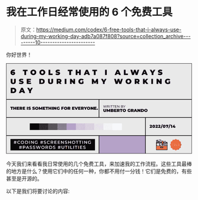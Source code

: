 # 我在工作日经常使用的 6 个免费工具

> 原文：<https://medium.com/codex/6-free-tools-that-i-always-use-during-my-working-day-adb7a087f808?source=collection_archive---------10----------------------->

你好世界！

![](img/4b701cbb7f323e024abdd7a1d381e8f1.png)

今天我们来看看我日常使用的几个免费工具，来加速我的工作流程。这些工具最棒的地方是什么？使用它们中的任何一种，你都不用付一分钱！它们是免费的，有些甚至是开源的。

以下是我们将要讨论的内容:
